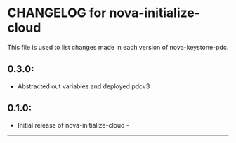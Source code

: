 # CHANGELOG for nova-initialize-cloud

This file is used to list changes made in each version of nova-keystone-pdc.

## 0.3.0:
* Abstracted out variables and deployed pdcv3

## 0.1.0:

* Initial release of nova-initialize-cloud - 

- - -
